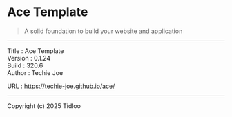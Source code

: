 # Ace Template
> A solid foundation to build your website and application
---

Title    : Ace Template  
Version  : 0.1.24  
Build    : 320.6  
Author   : Techie Joe  

URL      : https://techie-joe.github.io/ace/  

---

Copyright (c) 2025 Tidloo